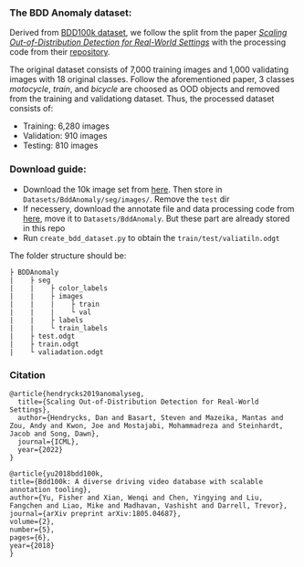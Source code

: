 ### The BDD Anomaly dataset:
Derived from [BDD100k dataset](https://bdd-data.berkeley.edu/portal.html), we follow the split from the paper [*Scaling Out-of-Distribution Detection for Real-World Settings*](https://arxiv.org/pdf/1911.11132.pdf) with the processing code from their [repository](https://github.com/hendrycks/anomaly-seg).

The original dataset consists of 7,000 training images and 1,000 validating images with 18 original classes. Follow the aforementioned paper, 3 classes *motocycle*, *train*, and *bicycle* are choosed as OOD objects and removed from the training and validationg dataset. Thus, the processed dataset consists of:
+ Training: 6,280 images
+ Validation: 910 images
+ Testing: 810 images  

### Download guide:

+ Download the 10k image set from [here](https://bdd-data.berkeley.edu/portal.html). Then store in `Datasets/BddAnomaly/seg/images/`. Remove the `test` dir
+ If necessery, download the annotate file and data processing code from [here](https://github.com/hendrycks/anomaly-seg), move it to `Datasets/BddAnomaly`. But these part are already stored in this repo
+ Run `create_bdd_dataset.py` to obtain the `train/test/valiatiln.odgt`

The folder structure should be:
    
    ├ BDDAnomaly
    |    ├ seg
    |    |    ├ color_labels
    |    |    ├ images
    |    |    |    ├ train
    |    |    |    └ val
    |    |    ├ labels
    |    |    └ train_labels
    |    ├ test.odgt
    |    ├ train.odgt
    |    └ valiadation.odgt

### Citation

    @article{hendrycks2019anomalyseg,
      title={Scaling Out-of-Distribution Detection for Real-World Settings},
      author={Hendrycks, Dan and Basart, Steven and Mazeika, Mantas and Zou, Andy and Kwon, Joe and Mostajabi, Mohammadreza and Steinhardt, Jacob and Song, Dawn},
      journal={ICML},
      year={2022}
    }

    @article{yu2018bdd100k,
    title={Bdd100k: A diverse driving video database with scalable annotation tooling},
    author={Yu, Fisher and Xian, Wenqi and Chen, Yingying and Liu, Fangchen and Liao, Mike and Madhavan, Vashisht and Darrell, Trevor},
    journal={arXiv preprint arXiv:1805.04687},
    volume={2},
    number={5},
    pages={6},
    year={2018}
    }
